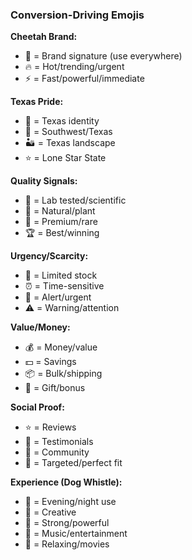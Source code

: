 ### Conversion-Driving Emojis

**Cheetah Brand:**

- 🐆 = Brand signature (use everywhere)
- 🔥 = Hot/trending/urgent
- ⚡ = Fast/powerful/immediate

**Texas Pride:**

- 🤠 = Texas identity
- 🌵 = Southwest/Texas
- 🏜️ = Texas landscape
- ⭐ = Lone Star State

**Quality Signals:**

- 🔬 = Lab tested/scientific
- 🌿 = Natural/plant
- 💎 = Premium/rare
- 🏆 = Best/winning

**Urgency/Scarcity:**

- 🔴 = Limited stock
- ⏰ = Time-sensitive
- 🚨 = Alert/urgent
- ⚠️ = Warning/attention

**Value/Money:**

- 💰 = Money/value
- 💵 = Savings
- 📦 = Bulk/shipping
- 🎁 = Gift/bonus

**Social Proof:**

- ⭐ = Reviews
- 💬 = Testimonials
- 👥 = Community
- 🎯 = Targeted/perfect fit

**Experience (Dog Whistle):**

- 🌙 = Evening/night use
- 🎨 = Creative
- 💪 = Strong/powerful
- 🎵 = Music/entertainment
- 🍿 = Relaxing/movies
